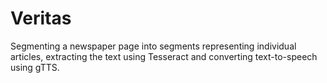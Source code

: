 # Veritas
Segmenting a newspaper page into segments representing individual articles, extracting the text using Tesseract and converting text-to-speech using gTTS.
